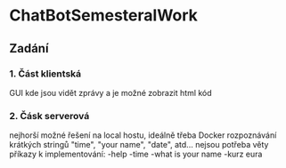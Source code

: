 # ChatBotSemesteralWork
## Zadání
### 1. Část klientská
GUI kde jsou vidět zprávy a je možné zobrazit html kód

### 2. Čásk serverová
nejhorší možné řešení na local hostu, ideálně třeba Docker
rozpoznávání krátkých stringů "time", "your name", "date", atd... nejsou potřeba věty
příkazy k implementování: 
-help
-time
-what is your name
-kurz eura
